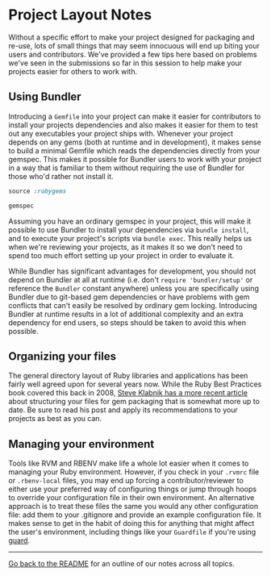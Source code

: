 # Project Layout Notes

Without a specific effort to make your project designed for packaging and re-use, lots of small things that may seem innocuous will end up biting your users and contributors. We've provided a few tips here based on problems we've seen in the submissions so far in this session to help make your projects easier for others to work with.

## Using Bundler

Introducing a `Gemfile` into your project can make it easier for contributors to install your projects dependencies and also makes it easier for them to test out any executables your project ships with. Whenever your project depends on any gems (both at runtime and in development), it makes sense to build a minimal Gemfile which reads the dependencies directly from your gemspec. This makes it possible for Bundler users to work with your project in a way that is familiar to them without requiring the use of Bundler for those who'd rather not install it.

```ruby
source :rubygems

gemspec
```

Assuming you have an ordinary gemspec in your project, this will make it possible to use Bundler to install your dependencies via `bundle install`, and to execute your project's scripts via `bundle exec`. This really helps us when we're reviewing your projects, as it makes it so we don't need to spend too much effort setting up your project in order to evaluate it.

While Bundler has significant advantages for development, you should not depend on Bundler at all at runtime (i.e. don't `require 'bundler/setup'` or reference the `Bundler` constant anywhere) unless you are specifically using Bundler due to git-based gem dependencies or have problems with gem conflicts that can't easily be resolved by ordinary gem locking. Introducing Bundler at runtime results in a lot of additional complexity and an extra dependency for end users, so steps should be taken to avoid this when possible.


## Organizing your files

The general directory layout of Ruby libraries and applications has been fairly well agreed upon for several years now. While the Ruby Best Practices book covered this back in 2008, [Steve Klabnik has a more recent article](http://timelessrepo.com/making-ruby-gems) about structuring your files for gem packaging that is somewhat more up to date. Be sure to read his post and apply its recommendations to your projects as best as you can.

## Managing your environment

Tools like RVM and RBENV make life a whole lot easier when it comes to managing your Ruby environment. However, if you check in your `.rvmrc` file or `.rbenv-local` files, you may end up forcing a contributor/reviewer to either use your preferred way of configuring things or jump through hoops to override your configuration file in their own environment. An alternative approach is to treat these files the same you would any other configuration file: add them to your .gitignore and provide an example configuration file. It makes sense to get in the habit of doing this for anything that might affect the user's environment, including things like your `Guardfile` if you're using [guard](https://github.com/guard/guard).

<hr/>

[Go back to the
README](https://github.com/mendicant-university/s10-notes/blob/master/README.md)
for an outline of our notes across all topics.
